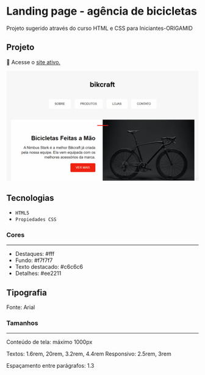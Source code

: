 # Landing page - agência de bicicletas
Projeto sugerido através do curso HTML e CSS para Iniciantes-ORIGAMID

## Projeto
🔗 Acesse o <a href="https://keylalins.github.io/bikcraft-landing-page/" title="Acessar" target="_blank">site ativo.</a>

<img src="./src/design/bikcraft-desktop.gif" target="_blank">

## Tecnologias
- `HTML5`
- `Propiedades CSS`

### Cores
---
- Destaques: #fff
- Fundo: #f7f7f7
- Texto destacado: #c6c6c6
- Detalhes: #ee2211

## Tipografia

Fonte: Arial

### Tamanhos
---
Conteúdo de tela: máximo 1000px

Textos: 1.6rem, 20rem, 3.2rem, 4.4rem
Responsivo: 2.5rem, 3rem

Espaçamento entre parágrafos: 1.3 
